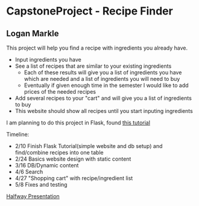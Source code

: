 # CapstoneProject - Recipe Finder
## Logan Markle


This project will help you find a recipe with ingredients you already have.

* Input ingredients you have
* See a list of recipes that are similar to your existing ingredients
	* Each of these results will give you a list of ingredients you have which are needed and a list of ingredients you will need to buy
	* Eventually if given enough time in the semester I would like to add prices of the needed recipes
* Add several recipes to your "cart" and will give you a list of ingredients to buy
* This website should show all recipes until you start inputing ingredients


I am planning to do this project in Flask, found [this tutorial](https://blog.miguelgrinberg.com/post/the-flask-mega-tutorial-part-i-hello-world)



Timeline:
* 2/10 Finish Flask Tutorial(simple website and db setup) and find/combine recipes into one table
* 2/24 Basics website design with static content
* 3/16 DB/Dynamic content
* 4/6 Search
* 4/27 "Shopping cart" with recipe/ingredient list
* 5/8 Fixes and testing

<!-- Halfway Presentation
https://docs.google.com/presentation/d/1lalQ-8ZaXOop_yhecGfaWOaFA7PQWY40FiwMpUTV7pU/edit?usp=sharing -->

[Halfway Presentation ](https://docs.google.com/presentation/d/1lalQ-8ZaXOop_yhecGfaWOaFA7PQWY40FiwMpUTV7pU/edit?usp=sharing )